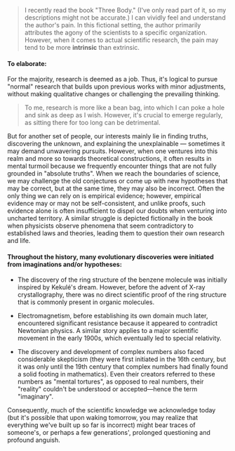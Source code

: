 > I recently read the book "Three Body." (I've only read part of it, so my descriptions might not be accurate.)
> I can vividly feel and understand the author's pain. In this fictional setting, the author primarily attributes the agony of the scientists to a specific organization.
> However, when it comes to actual scientific research, the pain may tend to be more **intrinsic** than extrinsic.

#### To elaborate:

For the majority, research is deemed as a job. Thus, it's logical to pursue "normal" research that builds upon previous works with minor adjustments, without making qualitative changes or challenging the prevailing thinking.

> To me, research is more like a bean bag, into which I can poke a hole and sink as deep as I wish. However, it's crucial to emerge regularly, as sitting there for too long can be detrimental.

But for another set of people, our interests mainly lie in finding truths, discovering the unknown, and explaining the unexplainable — sometimes it may demand unwavering pursuits.
However, when one ventures into this realm and more so towards theoretical constructions, it often results in mental turmoil because we frequently encounter things that are not fully grounded in "absolute truths". When we reach the boundaries of science, we may challenge the old conjectures or come up with new hypotheses that may be correct, but at the same time, they may also be incorrect. Often the only thing we can rely on is empirical evidence; however, empirical evidence may or may not be self-consistent, and unlike proofs, such evidence alone is often insufficient to dispel our doubts when venturing into uncharted territory. A similar struggle is depicted fictionally in the book when physicists observe phenomena that seem contradictory to established laws and theories, leading them to question their own research and life.

#### Throughout the history, many evolutionary discoveries were initiated from imaginations and/or hypotheses:
- The discovery of the ring structure of the benzene molecule was initially inspired by Kekulé's dream. However, before the advent of X-ray crystallography, there was no direct scientific proof of the ring structure that is commonly present in organic molecules.

- Electromagnetism, before establishing its own domain much later, encountered significant resistance because it appeared to contradict Newtonian physics. A similar story applies to a major scientific movement in the early 1900s, which eventually led to special relativity.

- The discovery and development of complex numbers also faced considerable skepticism (they were first initiated in the 16th century, but it was only until the 19th century that complex numbers had finally found a solid footing in mathematics). Even their creators referred to these numbers as "mental tortures", as opposed to real numbers, their "reality" couldn't be understood or accepted—hence the term "imaginary".

Consequently, much of the scientific knowledge we acknowledge today (but it's possible that upon waking tomorrow, you may realize that everything we've built up so far is incorrect) might bear traces of someone's, or perhaps a few generations', prolonged questioning and profound anguish.